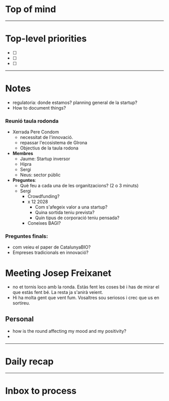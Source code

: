 # Top of mind




---
# Top-level priorities
- [ ] 
- [ ] 
- [ ] 
---
# Notes

* regulatoria: donde estamos? planning general de la startup? 
* How to document things? 
### Reunió taula rodonda
* Xerrada Pere Condom
	* necessitat de l'innovació. 
	* repassar l'ecosistema de GIrona
	* Objectius de la taula rodona
* **Membres**
	* Jaume: Startup inversor
	* Hipra 
	* Sergi 
	* Neus: sector públic
* **Preguntes**:
	* Què feu a cada una de les organitzacions? (2 o 3 minuts)
	* Sergi 
		* Crowdfunding? 
		* x 12 2028
			* Com s'afegeix valor a una startup? 
			* Quina sortida teniu prevista? 
			* Quin tipus de corporació teniu pensada? 
		* Coneixes BAGI? 

### Preguntes finals:
- com veieu el paper de CatalunyaBIO?
- Empreses tradicionals en innovació?

# Meeting Josep Freixanet
* no et tornis loco amb la ronda. Estàs fent les coses bé i has de mirar el que estàs fent bé. La resta ja s'anirà veient. 
* Hi ha molta gent que vent fum. Vosaltres sou seriosos i crec que us en sortireu. 





## Personal 
* how is the round affecting my mood and my positivity? 
* 

--- 
# Daily recap





--- 
# Inbox to process


